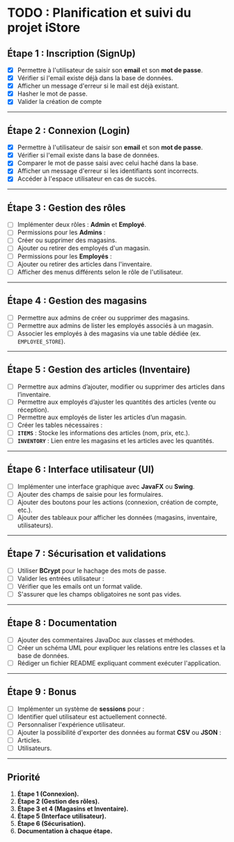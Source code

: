 # TODO : Planification et suivi du projet iStore

## Étape 1 : Inscription (SignUp)
- [x] Permettre à l'utilisateur de saisir son **email** et son **mot de passe**.
- [x] Vérifier si l'email existe déjà dans la base de données.
- [x] Afficher un message d'erreur si le mail est déjà existant.
- [x] Hasher le mot de passe.
- [x] Valider la création de compte

---
## Étape 2 : Connexion (Login)
- [x] Permettre à l'utilisateur de saisir son **email** et son **mot de passe**.
- [x] Vérifier si l'email existe dans la base de données.
- [x] Comparer le mot de passe saisi avec celui haché dans la base.
- [x] Afficher un message d'erreur si les identifiants sont incorrects.
- [x] Accéder à l'espace utilisateur en cas de succès.

---

## Étape 3 : Gestion des rôles
- [ ] Implémenter deux rôles : **Admin** et **Employé**.
- [ ] Permissions pour les **Admins** :
- [ ] Créer ou supprimer des magasins.
- [ ] Ajouter ou retirer des employés d'un magasin.
- [ ] Permissions pour les **Employés** :
- [ ] Ajouter ou retirer des articles dans l'inventaire.
- [ ] Afficher des menus différents selon le rôle de l'utilisateur.

---

## Étape 4 : Gestion des magasins
- [ ] Permettre aux admins de créer ou supprimer des magasins.
- [ ] Permettre aux admins de lister les employés associés à un magasin.
- [ ] Associer les employés à des magasins via une table dédiée (ex. `EMPLOYEE_STORE`).

---

## Étape 5 : Gestion des articles (Inventaire)
- [ ] Permettre aux admins d’ajouter, modifier ou supprimer des articles dans l’inventaire.
- [ ] Permettre aux employés d’ajuster les quantités des articles (vente ou réception).
- [ ] Permettre aux employés de lister les articles d’un magasin.
- [ ] Créer les tables nécessaires :
- [ ] **`ITEMS`** : Stocke les informations des articles (nom, prix, etc.).
- [ ] **`INVENTORY`** : Lien entre les magasins et les articles avec les quantités.

---

## Étape 6 : Interface utilisateur (UI)
- [ ] Implémenter une interface graphique avec **JavaFX** ou **Swing**.
- [ ] Ajouter des champs de saisie pour les formulaires.
- [ ] Ajouter des boutons pour les actions (connexion, création de compte, etc.).
- [ ] Ajouter des tableaux pour afficher les données (magasins, inventaire, utilisateurs).

---

## Étape 7 : Sécurisation et validations
- [ ] Utiliser **BCrypt** pour le hachage des mots de passe.
- [ ] Valider les entrées utilisateur :
- [ ] Vérifier que les emails ont un format valide.
- [ ] S'assurer que les champs obligatoires ne sont pas vides.

---

## Étape 8 : Documentation
- [ ] Ajouter des commentaires JavaDoc aux classes et méthodes.
- [ ] Créer un schéma UML pour expliquer les relations entre les classes et la base de données.
- [ ] Rédiger un fichier README expliquant comment exécuter l'application.

---

## Étape 9 : Bonus
- [ ] Implémenter un système de **sessions** pour :
- [ ] Identifier quel utilisateur est actuellement connecté.
- [ ] Personnaliser l'expérience utilisateur.
- [ ] Ajouter la possibilité d'exporter des données au format **CSV** ou **JSON** :
- [ ] Articles.
- [ ] Utilisateurs.

---

## Priorité
1. **Étape 1 (Connexion).**
2. **Étape 2 (Gestion des rôles).**
3. **Étape 3 et 4 (Magasins et Inventaire).**
4. **Étape 5 (Interface utilisateur).**
5. **Étape 6 (Sécurisation).**
6. **Documentation à chaque étape.**
